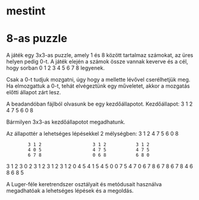 # mestint

# 8-as puzzle

A játék egy 3x3-as puzzle, amely 1 és 8 között tartalmaz számokat, az üres helyen pedig 0-t.
A játék elején a számok össze vannak keverve és a cél, hogy sorban
0 1 2
3 4 5
6 7 8
legyenek.

Csak a 0-t tudjuk mozgatni, úgy hogy a mellette lévővel cserélhetjük meg. 
Ha elmozgattuk a 0-t, tehát elvégeztünk egy műveletet, akkor a mozgatás előtti állapot zárt lesz.

A beadandóban fájlból olvasunk be egy kezdőállapotot.
Kezdőállapot:
3 1 2
4 7 5
6 0 8

Bármilyen 3x3-as kezdőállapotot megadhatunk.

Az állapottér a lehetséges lépésekkel 2 mélységben:
                             3 1 2
                             4 7 5
                             6 0 8
                      
            3 1 2                   3 1 2           3 1 2
            4 0 5                   4 7 5           4 7 5
            6 7 8                   0 6 8           6 8 0

3 1 2       3 0 2      3 1 2        3 1 2           3 1 2
0 4 5       4 1 5      4 5 0        0 7 5           4 7 0
6 7 8       6 7 8      6 7 8        4 6 8           6 8 5

A Luger-féle keretrendszer osztályait és metódusait használva megadhatóak a lehetséges lépések és a megoldás.
